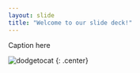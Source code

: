 ```yaml
---
layout: slide
title: "Welcome to our slide deck!"
---
```


Caption here

![dodgetocat](https://duet-cdn.vox-cdn.com/thumbor/0x0:1920x1080/828x552/filters:focal(960x540:961x541):format(webp)/cdn.vox-cdn.com/uploads/chorus_asset/file/22309695/all_your_base_are_belong_to_us.jpg)
{: .center}
